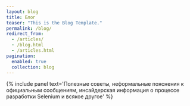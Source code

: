 ```yaml
---
layout: blog
title: Блог
teaser: "This is the Blog Template."
permalink: /blog/
redirect_from:
  - /articles/
  - /blog.html
  - /articles.html
pagination:
  enabled: true
  collection: blog
---
```

{% include panel text='Полезные советы, неформальные пояснения к официальным сообщениям, инсайдерская информация о процессе разработки Selenium и всякое другое' %}
